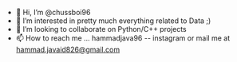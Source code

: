 - 👋 Hi, I’m @chussboi96
- 👀 I’m interested in pretty much everything related to Data ;)
- 💞️ I’m looking to collaborate on Python/C++ projects
- 📫 How to reach me ... hammadjava96 -- instagram or mail me at hammad.javaid826@gmail.com

<!---
chussboi96/chussboi96 is a ✨ special ✨ repository because its `README.md` (this file) appears on your GitHub profile.
You can click the Preview link to take a look at your changes.
--->
